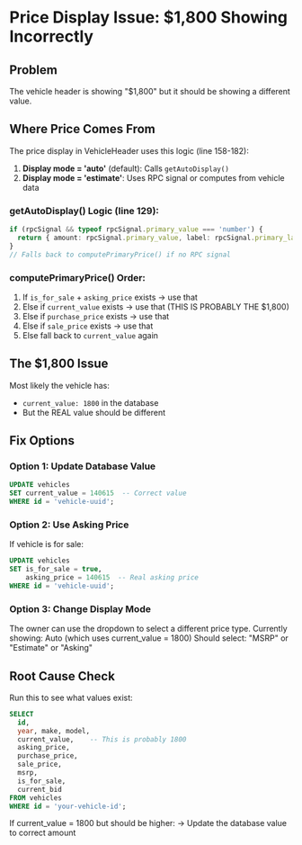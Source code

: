 # Price Display Issue: $1,800 Showing Incorrectly

## Problem
The vehicle header is showing "$1,800" but it should be showing a different value.

## Where Price Comes From

The price display in VehicleHeader uses this logic (line 158-182):

1. **Display mode = 'auto'** (default): Calls `getAutoDisplay()`
2. **Display mode = 'estimate'**: Uses RPC signal or computes from vehicle data

### getAutoDisplay() Logic (line 129):
```typescript
if (rpcSignal && typeof rpcSignal.primary_value === 'number') {
  return { amount: rpcSignal.primary_value, label: rpcSignal.primary_label };
}
// Falls back to computePrimaryPrice() if no RPC signal
```

### computePrimaryPrice() Order:
1. If `is_for_sale` + `asking_price` exists → use that
2. Else if `current_value` exists → use that (THIS IS PROBABLY THE $1,800)
3. Else if `purchase_price` exists → use that
4. Else if `sale_price` exists → use that
5. Else fall back to `current_value` again

## The $1,800 Issue

Most likely the vehicle has:
- `current_value: 1800` in the database
- But the REAL value should be different

## Fix Options

### Option 1: Update Database Value
```sql
UPDATE vehicles 
SET current_value = 140615  -- Correct value
WHERE id = 'vehicle-uuid';
```

### Option 2: Use Asking Price
If vehicle is for sale:
```sql
UPDATE vehicles
SET is_for_sale = true,
    asking_price = 140615  -- Real asking price
WHERE id = 'vehicle-uuid';
```

### Option 3: Change Display Mode
The owner can use the dropdown to select a different price type.
Currently showing: Auto (which uses current_value = 1800)
Should select: "MSRP" or "Estimate" or "Asking"

## Root Cause Check

Run this to see what values exist:
```sql
SELECT 
  id,
  year, make, model,
  current_value,    -- This is probably 1800
  asking_price,
  purchase_price,
  sale_price,
  msrp,
  is_for_sale,
  current_bid
FROM vehicles 
WHERE id = 'your-vehicle-id';
```

If current_value = 1800 but should be higher:
→ Update the database value to correct amount
